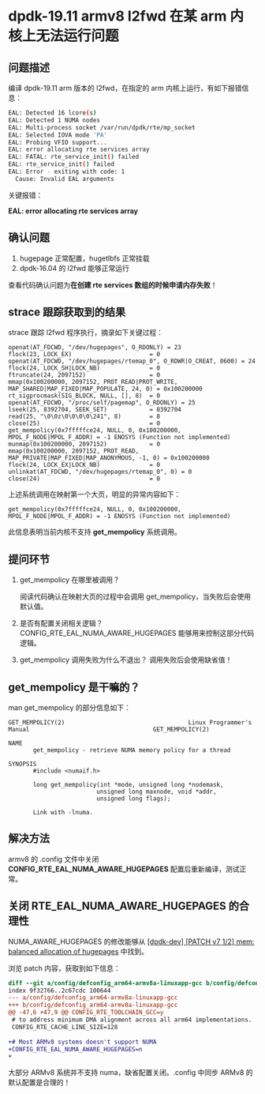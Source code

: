 # dpdk-19.11 armv8 l2fwd 在某 arm 内核上无法运行问题
## 问题描述
编译 dpdk-19.11 arm 版本的 l2fwd，在指定的 arm 内核上运行，有如下报错信息：

```bash
EAL: Detected 16 lcore(s)
EAL: Detected 1 NUMA nodes
EAL: Multi-process socket /var/run/dpdk/rte/mp_socket
EAL: Selected IOVA mode 'PA'
EAL: Probing VFIO support...
EAL: error allocating rte services array
EAL: FATAL: rte_service_init() failed
EAL: rte_service_init() failed
EAL: Error - exiting with code: 1
  Cause: Invalid EAL arguments
```
关键报错：

**EAL: error allocating rte services array**

## 确认问题
1. hugepage 正常配置，hugetlbfs 正常挂载
2. dpdk-16.04 的 l2fwd 能够正常运行

查看代码确认问题为**在创建 rte services 数组的时候申请内存失败**！
## strace 跟踪获取到的结果
strace 跟踪 l2fwd 程序执行，摘录如下关键过程：

```strace
openat(AT_FDCWD, "/dev/hugepages", O_RDONLY) = 23
flock(23, LOCK_EX)                      = 0
openat(AT_FDCWD, "/dev/hugepages/rtemap_0", O_RDWR|O_CREAT, 0600) = 24
flock(24, LOCK_SH|LOCK_NB)              = 0
ftruncate(24, 2097152)                  = 0
mmap(0x100200000, 2097152, PROT_READ|PROT_WRITE, MAP_SHARED|MAP_FIXED|MAP_POPULATE, 24, 0) = 0x100200000
rt_sigprocmask(SIG_BLOCK, NULL, [], 8)  = 0
openat(AT_FDCWD, "/proc/self/pagemap", O_RDONLY) = 25
lseek(25, 8392704, SEEK_SET)            = 8392704
read(25, "\0\0z\0\0\0\0\241", 8)        = 8
close(25)                               = 0
get_mempolicy(0x7fffffce24, NULL, 0, 0x100200000, MPOL_F_NODE|MPOL_F_ADDR) = -1 ENOSYS (Function not implemented)
munmap(0x100200000, 2097152)            = 0
mmap(0x100200000, 2097152, PROT_READ, MAP_PRIVATE|MAP_FIXED|MAP_ANONYMOUS, -1, 0) = 0x100200000
flock(24, LOCK_EX|LOCK_NB)              = 0
unlinkat(AT_FDCWD, "/dev/hugepages/rtemap_0", 0) = 0
close(24)                               = 0
```
上述系统调用在映射第一个大页，明显的异常内容如下：

```strace
get_mempolicy(0x7fffffce24, NULL, 0, 0x100200000, MPOL_F_NODE|MPOL_F_ADDR) = -1 ENOSYS (Function not implemented)
```
此信息表明当前内核不支持 **get_mempolicy** 系统调用。

## 提问环节
1. get_mempolicy 在哪里被调用？

	阅读代码确认在映射大页的过程中会调用 get_mempolicy，当失败后会使用默认值。

2. 是否有配置关闭相关逻辑？
	CONFIG_RTE_EAL_NUMA_AWARE_HUGEPAGES 能够用来控制这部分代码逻辑。
3. get_mempolicy 调用失败为什么不退出？
	调用失败后会使用缺省值！
## get_mempolicy 是干嘛的？
man get_mempolicy 的部分信息如下：

```manual
GET_MEMPOLICY(2)                                   Linux Programmer's Manual                                   GET_MEMPOLICY(2)

NAME
       get_mempolicy - retrieve NUMA memory policy for a thread

SYNOPSIS
       #include <numaif.h>

       long get_mempolicy(int *mode, unsigned long *nodemask,
                         unsigned long maxnode, void *addr,
                         unsigned long flags);

       Link with -lnuma.
```

## 解决方法
armv8 的 .config 文件中关闭　**CONFIG_RTE_EAL_NUMA_AWARE_HUGEPAGES** 配置后重新编译，测试正常。

## 关闭 RTE_EAL_NUMA_AWARE_HUGEPAGES 的合理性
NUMA_AWARE_HUGEPAGES 的修改能够从 [[dpdk-dev] [PATCH v7 1/2] mem: balanced allocation of hugepages](http://mails.dpdk.org/archives/dev/2017-June/068386.html) 中找到。

浏览 patch 内容，获取到如下信息：

```patch
diff --git a/config/defconfig_arm64-armv8a-linuxapp-gcc b/config/defconfig_arm64-armv8a-linuxapp-gcc
index 9f32766..2c67cdc 100644
--- a/config/defconfig_arm64-armv8a-linuxapp-gcc
+++ b/config/defconfig_arm64-armv8a-linuxapp-gcc
@@ -47,6 +47,9 @@ CONFIG_RTE_TOOLCHAIN_GCC=y
 # to address minimum DMA alignment across all arm64 implementations.
 CONFIG_RTE_CACHE_LINE_SIZE=128
 
+# Most ARMv8 systems doesn't support NUMA
+CONFIG_RTE_EAL_NUMA_AWARE_HUGEPAGES=n
+
```
大部分 ARMv8 系统并不支持 numa，缺省配置关闭。.config 中同步 ARMv8 的默认配置是合理的！
